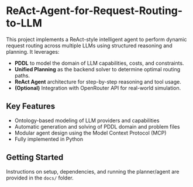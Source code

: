 # ReAct-Agent-for-Request-Routing-to-LLM

This project implements a ReAct-style intelligent agent to perform dynamic request routing across multiple LLMs using structured reasoning and planning. It leverages:

- **PDDL** to model the domain of LLM capabilities, costs, and constraints.
- **Unified Planning** as the backend solver to determine optimal routing paths.
- **ReAct Agent** architecture for step-by-step reasoning and tool usage.
- **(Optional)** Integration with OpenRouter API for real-world simulation.

## Key Features
- Ontology-based modeling of LLM providers and capabilities
- Automatic generation and solving of PDDL domain and problem files
- Modular agent design using the Model Context Protocol (MCP)
- Fully implemented in Python

## Getting Started
Instructions on setup, dependencies, and running the planner/agent are provided in the `docs/` folder.
